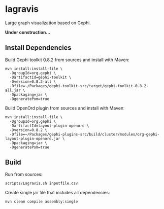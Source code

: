 lagravis
========

Large graph visualization based on Gephi.

**Under construction...**


Install Dependencies
--------------------

Build Gephi toolkit 0.8.2 from sources and install with Maven:

    mvn install:install-file \
      -DgroupId=org.gephi \
      -DartifactId=gephi-toolkit \
      -Dversion=0.8.2-all \
      -Dfile=~/Packages/gephi-toolkit-src/target/gephi-toolkit-0.8.2-all.jar \
      -Dpackaging=jar \
      -DgeneratePom=true

Build OpenOrd plugin from sources and install with Maven:

    mvn install:install-file \
      -DgroupId=org.gephi \
      -DartifactId=layout-plugin-openord \
      -Dversion=0.8.2 \
      -Dfile=~/Packages/gephi-plugins-src/build/cluster/modules/org-gephi-layout-plugin-openord.jar \
      -Dpackaging=jar \
      -DgeneratePom=true


Build
-----

Run from sources:

    scripts/Lagravis.sh inputfile.csv

Create single jar file that includes all dependencies:

    mvn clean compile assembly:single
